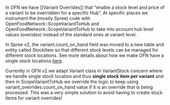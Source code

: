 In OFN we have [[Variant Overrides]] that "enable a stock level and price of a variant to be overridden for a specific Hub". At specific places we instrument the (mostly Spree) code with OpenFoodNetwork::ScopeVariantToHub and OpenFoodNetwork::ScopeVariantToHub to take into account hub level values (overides) instead of the standard ones at variant level.

In Spree v2, the variant.count_on_hand field was moved to a new table and entity called StockItem so that different stock levels can be managed for different stock locations. See more details about how we make OFN have a single stock locations [here](https://github.com/openfoodfoundation/openfoodnetwork/wiki/Tech-Doc:-OFN-Data-Model---Stock-locations).

Currently in OFN v2 we adapt Variant class in VariantStock concern where we handle single stock location and thus **single stock item per variant** and then in ScopeVariantToHub we override the logic to keep using variant_overrides.count_on_hand value if it is an override that is being processed. This was a very simple solution to avoid having to create stock items for variant overrides!